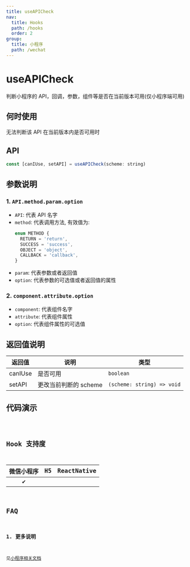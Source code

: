 ```yaml
---
title: useAPICheck
nav:
  title: Hooks
  path: /hooks
  order: 2
group:
  title: 小程序
  path: /wechat
---
```


# useAPICheck

判断小程序的 API，回调，参数，组件等是否在当前版本可用(仅小程序端可用)

## 何时使用

无法判断该 API 在当前版本内是否可用时

## API

```jsx | pure
const [canIUse, setAPI] = useAPICheck(scheme: string)
```

## 参数说明

### 1. `API.method.param.option`

- `API`: 代表 API 名字
- `method`: 代表调用方法, 有效值为:
  ```typescript | pure
  enum METHOD {
    RETURN = 'return',
    SUCCESS = 'success',
    OBJECT = 'object',
    CALLBACK = 'callback',
  }
  ```
- `param`: 代表参数或者返回值
- `option`: 代表参数的可选值或者返回值的属性

### 2. `component.attribute.option`

- `component`: 代表组件名字
- `attribute`: 代表组件属性
- `option`: 代表组件属性的可选值

## 返回值说明

| 返回值  | 说明                  | 类型                       |
| ------- | --------------------- | -------------------------- |
| canIUse | 是否可用              | `boolean`                  |
| setAPI  | 更改当前判断的 scheme | `(scheme: string) => void` |

## 代码演示

<code src="@pages/useAPICheck" />

## Hook 支持度

| 微信小程序 | H5  | ReactNative |
| :--------: | :-: | :---------: |
|     ✔️     |     |             |

## FAQ

### 1. 更多说明

见[小程序相关文档](https://developers.weixin.qq.com/miniprogram/dev/api/base/wx.canIUse.html)
